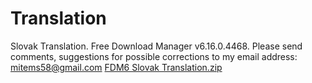 # Translation
Slovak Translation.
Free Download Manager v6.16.0.4468.
Please send comments, suggestions for possible corrections to my email address: mitems58@gmail.com
[FDM6 Slovak Translation.zip](https://github.com/dedko58/Translation/files/8354816/FDM6.Slovak.Translation.zip)
